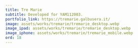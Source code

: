 ```yaml
---
title: Tre Marie 
subtitle: Developed for YAM112003.
portfolio_link: https://tremarie.galbusera.it/
image: assets/works/tremarie/tremarie_desktop.webp
image_ipad: assets/works/tremarie/tremarie_desktop.webp
image_iphone: assets/works/tremarie/tremarie_mobile.webp
ord: 18
---
```


